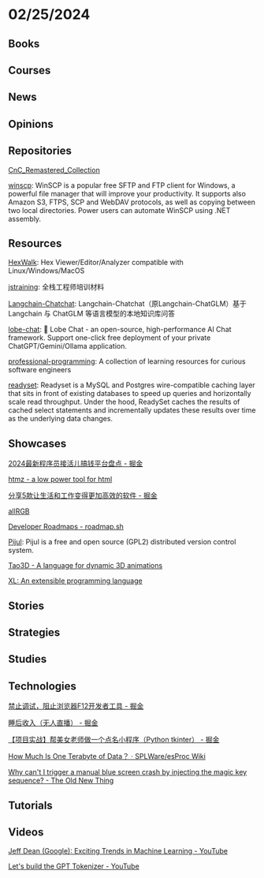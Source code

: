 # 02/25/2024

## Books

## Courses

## News

## Opinions

## Repositories
[CnC_Remastered_Collection](https://github.com/electronicarts/CnC_Remastered_Collection)

[winscp](https://github.com/winscp/winscp): WinSCP is a popular free SFTP and FTP client for Windows, a powerful file manager that will improve your productivity. It supports also Amazon S3, FTPS, SCP and WebDAV protocols, as well as copying between two local directories. Power users can automate WinSCP using .NET assembly.

## Resources
[HexWalk](https://github.com/gcarmix/HexWalk): Hex Viewer/Editor/Analyzer compatible with Linux/Windows/MacOS

[jstraining](https://github.com/ruanyf/jstraining): 全栈工程师培训材料

[Langchain-Chatchat](https://github.com/chatchat-space/Langchain-Chatchat): Langchain-Chatchat（原Langchain-ChatGLM）基于 Langchain 与 ChatGLM 等语言模型的本地知识库问答

[lobe-chat](https://github.com/lobehub/lobe-chat): 🤖 Lobe Chat - an open-source, high-performance AI Chat framework. Support one-click free deployment of your private ChatGPT/Gemini/Ollama application.

[professional-programming](https://github.com/charlax/professional-programming): A collection of learning resources for curious software engineers

[readyset](https://github.com/readysettech/readyset): Readyset is a MySQL and Postgres wire-compatible caching layer that sits in front of existing databases to speed up queries and horizontally scale read throughput. Under the hood, ReadySet caches the results of cached select statements and incrementally updates these results over time as the underlying data changes.

## Showcases
[2024最新程序员接活儿搞钱平台盘点 - 掘金](https://juejin.cn/post/7336831338118955023)

[htmz - a low power tool for html](https://leanrada.com/htmz/)

[分享5款让生活和工作变得更加高效的软件 - 掘金](https://juejin.cn/post/7226993529964232763)

[allRGB](https://allrgb.com/)

[Developer Roadmaps - roadmap.sh](https://roadmap.sh/)

[Pijul](https://pijul.org/): Pijul is a free and open source (GPL2) distributed version control system.

[Tao3D - A language for dynamic 3D animations](https://tao3d.sourceforge.net/)

[XL: An extensible programming language](https://xlr.sourceforge.io/)

## Stories

## Strategies

## Studies

## Technologies
[禁止调试，阻止浏览器F12开发者工具 - 掘金](https://juejin.cn/post/7337188759055663119)

[睡后收入（无人直播） - 掘金](https://juejin.cn/post/7215842530838085692)

[【项目实战】帮美女老师做一个点名小程序（Python tkinter） - 掘金](https://juejin.cn/post/7331070745923141642)

[How Much Is One Terabyte of Data？ · SPLWare/esProc Wiki](https://github.com/SPLWare/esProc/wiki/How-Much-Is-One-Terabyte-of-Data%EF%BC%9F)

[Why can't I trigger a manual blue screen crash by injecting the magic key sequence? - The Old New Thing](https://devblogs.microsoft.com/oldnewthing/20240219-00/?p=109424)

## Tutorials

## Videos
[Jeff Dean (Google): Exciting Trends in Machine Learning - YouTube](https://www.youtube.com/watch?v=oSCRZkSQ1CE)

[Let's build the GPT Tokenizer - YouTube](https://www.youtube.com/watch?v=zduSFxRajkE)
